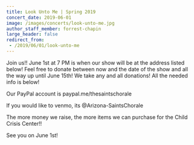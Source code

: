 ```yaml
---
title: Look Unto Me | Spring 2019
concert_date: 2019-06-01
image: /images/concerts/look-unto-me.jpg
author_staff_member: forrest-chapin
large_header: false
redirect_from:
 - /2019/06/01/look-unto-me
---
```


Join us!! June 1st at 7 PM is when our show will be at the address listed below! Feel free to donate between now and the date of the show and all the way up until June 15th! We take any and all donations! All the needed info is below!

Our PayPal account is paypal.me/thesaintschorale

If you would like to venmo, its @Arizona-SaintsChorale

The more money we raise, the more items we can purchase for the Child Crisis Center!!

See you on June 1st!